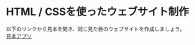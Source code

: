 # HTML / CSSを使ったウェブサイト制作

以下のリンクから見本を開き、同じ見た目のウェブサイトを作成しましょう。
[見本アプリ](https://cocky-kalam-936bf7.netlify.app)